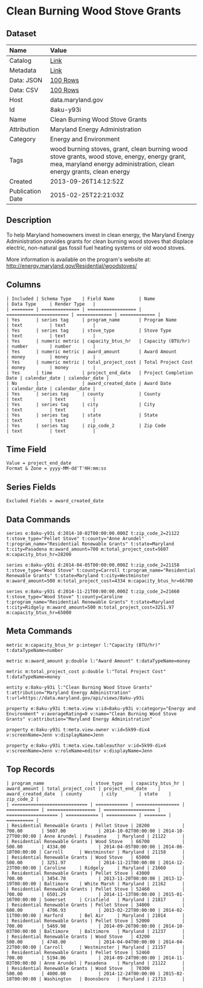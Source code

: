 # Clean Burning Wood Stove Grants

## Dataset

| Name | Value |
| :--- | :---- |
| Catalog | [Link](https://catalog.data.gov/dataset/clean-burning-wood-stove-grants-77e03) |
| Metadata | [Link](https://data.maryland.gov/api/views/8aku-y93i) |
| Data: JSON | [100 Rows](https://data.maryland.gov/api/views/8aku-y93i/rows.json?max_rows=100) |
| Data: CSV | [100 Rows](https://data.maryland.gov/api/views/8aku-y93i/rows.csv?max_rows=100) |
| Host | data.maryland.gov |
| Id | 8aku-y93i |
| Name | Clean Burning Wood Stove Grants |
| Attribution | Maryland Energy Administration |
| Category | Energy and Environment |
| Tags | wood burning stoves, grant, clean burning wood stove grants, wood stove, energy, energy grant, mea, maryland energy administration, clean energy grants, clean energy |
| Created | 2013-09-26T14:12:52Z |
| Publication Date | 2015-02-25T22:21:03Z |

## Description

To help Maryland homeowners invest in clean energy, the Maryland Energy Administration provides grants for clean burning wood stoves that displace electric, non-natural gas fossil fuel heating systems or old wood stoves.

More information is available on the program's website at: http://energy.maryland.gov/Residential/woodstoves/

## Columns

```ls
| Included | Schema Type    | Field Name         | Name                    | Data Type     | Render Type   |
| ======== | ============== | ================== | ======================= | ============= | ============= |
| Yes      | series tag     | program_name       | Program Name            | text          | text          |
| Yes      | series tag     | stove_type         | Stove Type              | text          | text          |
| Yes      | numeric metric | capacity_btus_hr   | Capacity (BTU/hr)       | number        | number        |
| Yes      | numeric metric | award_amount       | Award Amount            | money         | money         |
| Yes      | numeric metric | total_project_cost | Total Project Cost      | money         | money         |
| Yes      | time           | project_end_date   | Project Completion Date | calendar_date | calendar_date |
| No       |                | award_created_date | Award Date              | calendar_date | calendar_date |
| Yes      | series tag     | county             | County                  | text          | text          |
| Yes      | series tag     | city               | City                    | text          | text          |
| Yes      | series tag     | state              | State                   | text          | text          |
| Yes      | series tag     | zip_code_2         | Zip Code                | text          | text          |
```

## Time Field

```ls
Value = project_end_date
Format & Zone = yyyy-MM-dd'T'HH:mm:ss
```

## Series Fields

```ls
Excluded Fields = award_created_date
```

## Data Commands

```ls
series e:8aku-y93i d:2014-10-02T00:00:00.000Z t:zip_code_2=21122 t:stove_type="Pellet Stove" t:county="Anne Arundel" t:program_name="Residential Renewable Grants" t:state=Maryland t:city=Pasadena m:award_amount=700 m:total_project_cost=5607 m:capacity_btus_hr=28200

series e:8aku-y93i d:2014-04-05T00:00:00.000Z t:zip_code_2=21158 t:stove_type="Wood Stove" t:county=Carroll t:program_name="Residential Renewable Grants" t:state=Maryland t:city=Westminster m:award_amount=500 m:total_project_cost=4334 m:capacity_btus_hr=66700

series e:8aku-y93i d:2014-11-21T00:00:00.000Z t:zip_code_2=21660 t:stove_type="Wood Stove" t:county=Caroline t:program_name="Residential Renewable Grants" t:state=Maryland t:city=Ridgely m:award_amount=500 m:total_project_cost=3251.97 m:capacity_btus_hr=65000
```

## Meta Commands

```ls
metric m:capacity_btus_hr p:integer l:"Capacity (BTU/hr)" t:dataTypeName=number

metric m:award_amount p:double l:"Award Amount" t:dataTypeName=money

metric m:total_project_cost p:double l:"Total Project Cost" t:dataTypeName=money

entity e:8aku-y93i l:"Clean Burning Wood Stove Grants" t:attribution="Maryland Energy Administration" t:url=https://data.maryland.gov/api/views/8aku-y93i

property e:8aku-y93i t:meta.view v:id=8aku-y93i v:category="Energy and Environment" v:averageRating=0 v:name="Clean Burning Wood Stove Grants" v:attribution="Maryland Energy Administration"

property e:8aku-y93i t:meta.view.owner v:id=5k99-dix4 v:screenName=Jenn v:displayName=Jenn

property e:8aku-y93i t:meta.view.tableauthor v:id=5k99-dix4 v:screenName=Jenn v:roleName=editor v:displayName=Jenn
```

## Top Records

```ls
| program_name                 | stove_type   | capacity_btus_hr | award_amount | total_project_cost | project_end_date    | award_created_date  | county       | city        | state    | zip_code_2 | 
| ============================ | ============ | ================ | ============ | ================== | =================== | =================== | ============ | =========== | ======== | ========== | 
| Residential Renewable Grants | Pellet Stove | 28200            | 700.00       | 5607.00            | 2014-10-02T00:00:00 | 2014-10-27T00:00:00 | Anne Arundel | Pasadena    | Maryland | 21122      | 
| Residential Renewable Grants | Wood Stove   | 66700            | 500.00       | 4334.00            | 2014-04-05T00:00:00 | 2014-06-18T00:00:00 | Carroll      | Westminster | Maryland | 21158      | 
| Residential Renewable Grants | Wood Stove   | 65000            | 500.00       | 3251.97            | 2014-11-21T00:00:00 | 2014-12-23T00:00:00 | Caroline     | Ridgely     | Maryland | 21660      | 
| Residential Renewable Grants | Pellet Stove | 43000            | 700.00       | 3454.78            | 2013-11-20T00:00:00 | 2013-12-19T00:00:00 | Baltimore    | White Marsh | Maryland | 21162      | 
| Residential Renewable Grants | Pellet Stove | 52460            | 700.00       | 6501.29            | 2014-11-13T00:00:00 | 2015-01-16T00:00:00 | Somerset     | Crisfield   | Maryland | 21817      | 
| Residential Renewable Grants | Pellet Stove | 34000            | 600.00       | 4706.93            | 2013-02-22T00:00:00 | 2014-02-11T00:00:00 | Harford      | Bel Air     | Maryland | 21014      | 
| Residential Renewable Grants | Pellet Stove | 52000            | 700.00       | 5469.98            | 2014-09-26T00:00:00 | 2014-10-03T00:00:00 | Baltimore    | Baltimore   | Maryland | 21237      | 
| Residential Renewable Grants | Wood Stove   | 43200            | 500.00       | 4748.00            | 2014-04-04T00:00:00 | 2014-04-22T00:00:00 | Carroll      | Westminster | Maryland | 21157      | 
| Residential Renewable Grants | Pellet Stove | 52460            | 700.00       | 5194.06            | 2014-09-24T00:00:00 | 2014-11-03T00:00:00 | Anne Arundel | Pasadena    | Maryland | 21122      | 
| Residential Renewable Grants | Wood Stove   | 70300            | 500.00       | 4000.00            | 2014-12-24T00:00:00 | 2015-02-18T00:00:00 | Washington   | Boonsboro   | Maryland | 21713      | 
```